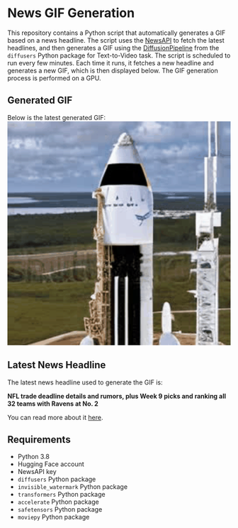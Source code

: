 # News GIF Generation
This repository contains a Python script that automatically generates a GIF based on a news headline. The script uses the [NewsAPI](https://newsapi.org/) to fetch the latest headlines, and then generates a GIF using the [DiffusionPipeline](https://github.com/huggingface/diffusers) from the `diffusers` Python package for Text-to-Video task.
The script is scheduled to run every few minutes. Each time it runs, it fetches a new headline and generates a new GIF, which is then displayed below. The GIF generation process is performed on a GPU.

## Generated GIF
Below is the latest generated GIF:
![Generated GIF](output.gif?raw=true&v=1698870840)

## Latest News Headline
The latest news headline used to generate the GIF is:

**NFL trade deadline details and rumors, plus Week 9 picks and ranking all 32 teams with Ravens at No. 2**

You can read more about it [here](https://www.cbssports.com/nfl/news/nfl-trade-deadline-rumors-and-details-plus-week-9-picks-and-ranking-all-32-teams-with-ravens-at-no-2/).

## Requirements
- Python 3.8
- Hugging Face account
- NewsAPI key
- `diffusers` Python package
- `invisible_watermark` Python package
- `transformers` Python package
- `accelerate` Python package
- `safetensors` Python package
- `moviepy` Python package
